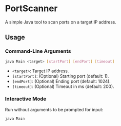 # PortScanner

A simple Java tool to scan ports on a target IP address.

## Usage

### Command-Line Arguments

```bash
java Main <target> [startPort] [endPort] [timeout]
```

- `<target>`: Target IP address.
- `[startPort]`: (Optional) Starting port (default: 1).
- `[endPort]`: (Optional) Ending port (default: 1024).
- `[timeout]`: (Optional) Timeout in ms (default: 200).


### Interactive Mode

Run without arguments to be prompted for input:

```bash
java Main
```

